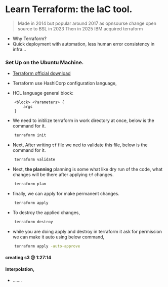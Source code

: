 # Learn Terraform: the IaC tool.

> Made in 2014 but popular around 2017 as opnsourse 
> change open source to BSL in 2023
> Then in 2025 IBM acquired terraform

- Why Terraform?
- Quick deployment with automation, less human error consistency in infra...

### Set Up on the Ubuntu Machine.
- [Terraform official download](https://developer.hashicorp.com/terraform/tutorials/aws-get-started/install-cli)
- Terraform use HashiCorp configuration language,

- HCL language general block:
```HCL
    <block> <Parameters> {
        args
    }
```

- We need to initilize terraform in work directory at once, below is the command for it.
```bash
    terraform init
```

- Next, After writing `tf` file we ned to validate this file, below is the command for it.
```bash
    terraform validate
```

- Next, **the planning** planning is some what like dry run of the code, what changes will be there after applying `tf` changes.
```bash
    terraform plan
```

- finally, we can apply for make permanent changes.
```bash
    terraform apply 
``` 

- To destroy the applied changes, 
```bash
    terraform destroy
```

- while you are doing apply and destroy in terraform it ask for permission we can make it auto using below command,
```bash
    terraform apply -auto-approve
```

#### creating s3 @ 1:27:14
#### Interpolation,
- .......